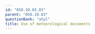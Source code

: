 ```yaml
---
id: "050.10.03.03"
parent: "050.10.03"
questionBank: "atpl"
title: Use of meteorological documents
---
```

